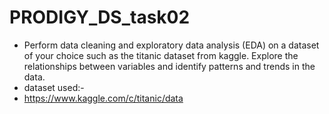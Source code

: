# PRODIGY_DS_task02
- Perform data cleaning and exploratory data analysis (EDA) on a dataset of your choice such as the titanic dataset from kaggle. Explore the relationships between variables and identify patterns and trends in the data.
- dataset used:-
- https://www.kaggle.com/c/titanic/data
